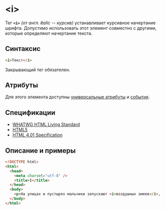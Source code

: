 # &lt;i&gt;

Тег **`<i>`** _(от англ. **i**talic -- курсив)_ устанавливает курсивное начертание шрифта. Допустимо использовать этот элемент совместно с другими, которые определяют начертание текста.

## Синтаксис

```html
<i>Текст</i>
```

Закрывающий тег обязателен.

## Атрибуты

Для этого элемента доступны [универсальные атрибуты](/lib/uni-attr/) и [события](/lib/events/).

## Спецификации

- [WHATWG HTML Living Standard](https://html.spec.whatwg.org/multipage/semantics.html#the-i-element)
- [HTML5](http://www.w3.org/TR/html5/text-level-semantics.html#the-i-element)
- [HTML 4.01 Specification](http://www.w3.org/TR/html401/present/graphics.html#h-15.2.1)

## Описание и примеры

```html
<!DOCTYPE html>
<html>
  <head>
    <meta charset="utf-8" />
    <title>I</title>
  </head>
  <body>
    <p>На улицах и пустырях мальчики запускают <i>воздушных змеев</i>, а девочки играют деревянными ракетками с многоцветными рисунками в <i>ханэ</i>.</p>
  </body>
</html>
```
